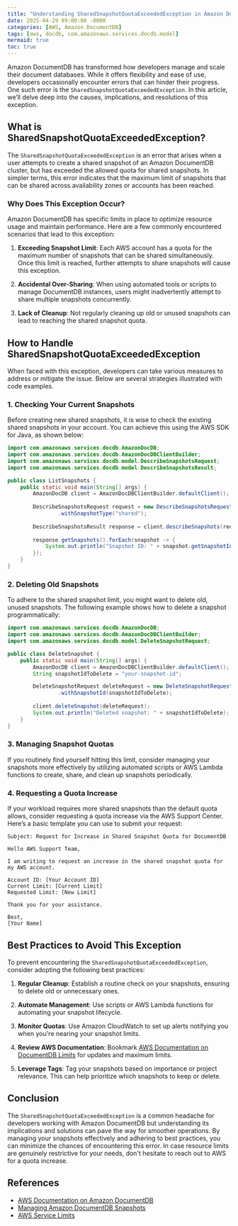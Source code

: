 ```yaml
---
title: "Understanding SharedSnapshotQuotaExceededException in Amazon DocumentDB"
date: 2025-04-29 09:00:00 -0000
categories: [AWS, Amazon DocumentDB]
tags: [aws, docdb, com.amazonaws.services.docdb.model]
mermaid: true
toc: true
---
```



Amazon DocumentDB has transformed how developers manage and scale their document databases. While it offers flexibility and ease of use, developers occasionally encounter errors that can hinder their progress. One such error is the `SharedSnapshotQuotaExceededException`. In this article, we’ll delve deep into the causes, implications, and resolutions of this exception.

## What is SharedSnapshotQuotaExceededException?

The `SharedSnapshotQuotaExceededException` is an error that arises when a user attempts to create a shared snapshot of an Amazon DocumentDB cluster, but has exceeded the allowed quota for shared snapshots. In simpler terms, this error indicates that the maximum limit of snapshots that can be shared across availability zones or accounts has been reached.

### Why Does This Exception Occur?

Amazon DocumentDB has specific limits in place to optimize resource usage and maintain performance. Here are a few commonly encountered scenarios that lead to this exception:

1. **Exceeding Snapshot Limit**: Each AWS account has a quota for the maximum number of snapshots that can be shared simultaneously. Once this limit is reached, further attempts to share snapshots will cause this exception.

2. **Accidental Over-Sharing**: When using automated tools or scripts to manage DocumentDB instances, users might inadvertently attempt to share multiple snapshots concurrently.

3. **Lack of Cleanup**: Not regularly cleaning up old or unused snapshots can lead to reaching the shared snapshot quota.

## How to Handle SharedSnapshotQuotaExceededException

When faced with this exception, developers can take various measures to address or mitigate the issue. Below are several strategies illustrated with code examples.

### 1. Checking Your Current Snapshots

Before creating new shared snapshots, it is wise to check the existing shared snapshots in your account. You can achieve this using the AWS SDK for Java, as shown below:

```java
import com.amazonaws.services.docdb.AmazonDocDB;
import com.amazonaws.services.docdb.AmazonDocDBClientBuilder;
import com.amazonaws.services.docdb.model.DescribeSnapshotsRequest;
import com.amazonaws.services.docdb.model.DescribeSnapshotsResult;

public class ListSnapshots {
    public static void main(String[] args) {
        AmazonDocDB client = AmazonDocDBClientBuilder.defaultClient();
        
        DescribeSnapshotsRequest request = new DescribeSnapshotsRequest()
                .withSnapshotType("shared");
        
        DescribeSnapshotsResult response = client.describeSnapshots(request);
        
        response.getSnapshots().forEach(snapshot -> {
            System.out.println("Snapshot ID: " + snapshot.getSnapshotId());
        });
    }
}
```

### 2. Deleting Old Snapshots

To adhere to the shared snapshot limit, you might want to delete old, unused snapshots. The following example shows how to delete a snapshot programmatically:

```java
import com.amazonaws.services.docdb.AmazonDocDB;
import com.amazonaws.services.docdb.AmazonDocDBClientBuilder;
import com.amazonaws.services.docdb.model.DeleteSnapshotRequest;

public class DeleteSnapshot {
    public static void main(String[] args) {
        AmazonDocDB client = AmazonDocDBClientBuilder.defaultClient();
        String snapshotIdToDelete = "your-snapshot-id";

        DeleteSnapshotRequest deleteRequest = new DeleteSnapshotRequest()
                .withSnapshotId(snapshotIdToDelete);
        
        client.deleteSnapshot(deleteRequest);
        System.out.println("Deleted snapshot: " + snapshotIdToDelete);
    }
}
```

### 3. Managing Snapshot Quotas

If you routinely find yourself hitting this limit, consider managing your snapshots more effectively by utilizing automated scripts or AWS Lambda functions to create, share, and clean up snapshots periodically.

### 4. Requesting a Quota Increase

If your workload requires more shared snapshots than the default quota allows, consider requesting a quota increase via the AWS Support Center. Here’s a basic template you can use to submit your request:

```
Subject: Request for Increase in Shared Snapshot Quota for DocumentDB

Hello AWS Support Team,

I am writing to request an increase in the shared snapshot quota for my AWS account. 

Account ID: [Your Account ID]
Current Limit: [Current Limit]
Requested Limit: [New Limit]

Thank you for your assistance.

Best,
[Your Name]
```

## Best Practices to Avoid This Exception

To prevent encountering the `SharedSnapshotQuotaExceededException`, consider adopting the following best practices:

1. **Regular Cleanup**: Establish a routine check on your snapshots, ensuring to delete old or unnecessary ones.

2. **Automate Management**: Use scripts or AWS Lambda functions for automating your snapshot lifecycle.

3. **Monitor Quotas**: Use Amazon CloudWatch to set up alerts notifying you when you're nearing your snapshot limits.

4. **Review AWS Documentation**: Bookmark [AWS Documentation on DocumentDB Limits](https://docs.aws.amazon.com/documentdb/latest/developerguide/limits.html) for updates and maximum limits.

5. **Leverage Tags**: Tag your snapshots based on importance or project relevance. This can help prioritize which snapshots to keep or delete.

## Conclusion

The `SharedSnapshotQuotaExceededException` is a common headache for developers working with Amazon DocumentDB but understanding its implications and solutions can pave the way for smoother operations. By managing your snapshots effectively and adhering to best practices, you can minimize the chances of encountering this error. In case resource limits are genuinely restrictive for your needs, don't hesitate to reach out to AWS for a quota increase.

## References
- [AWS Documentation on Amazon DocumentDB](https://docs.aws.amazon.com/documentdb/latest/devguide/what-is.html)
- [Managing Amazon DocumentDB Snapshots](https://docs.aws.amazon.com/documentdb/latest/devguide/working-with-snapshots.html)
- [AWS Service Limits](https://docs.aws.amazon.com/general/latest/gr/aws_service_limits.html)